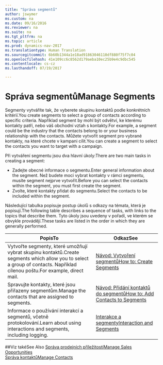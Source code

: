 ```yaml
---
title: "Správa segmentů"
author: jswymer
ms.custom: na
ms.date: 09/16/2016
ms.reviewer: na
ms.suite: na
ms.tgt_pltfrm: na
ms.topic: article
ms.prod: dynamics-nav-2017
ms.translationtype: Human Translation
ms.sourcegitcommit: 6b60b1344a1e18ad91863046110df880f75f7c04
ms.openlocfilehash: 41e109cc6c8562d179aeba10ec25b9e4c9dbc545
ms.contentlocale: cs-cz
ms.lasthandoff: 07/19/2017

---
```

# <a name="manage-segments"></a><span data-ttu-id="bdd47-102">Správa segmentů</span><span class="sxs-lookup"><span data-stu-id="bdd47-102">Manage Segments</span></span>
<span data-ttu-id="bdd47-103">Segmenty vytváříte tak, že vyberete skupinu kontaktů podle konkrétních kritérií.</span><span class="sxs-lookup"><span data-stu-id="bdd47-103">You create segments to select a group of contacts according to specific criteria.</span></span> <span data-ttu-id="bdd47-104">Například segment by mohl být odvětví, ke kterému kontakty patří, nebo váš obchodní vztah s kontakty.</span><span class="sxs-lookup"><span data-stu-id="bdd47-104">For example, a segment could be the industry that the contacts belong to or your business relationship with the contacts.</span></span> <span data-ttu-id="bdd47-105">Můžete vytvořit segment pro vybrané kontakty, na které chcete v kampani cílit.</span><span class="sxs-lookup"><span data-stu-id="bdd47-105">You can create a segment to select the contacts you want to target with a campaign.</span></span>

<span data-ttu-id="bdd47-106">Při vytváření segmentu jsou dva hlavní úkoly:</span><span class="sxs-lookup"><span data-stu-id="bdd47-106">There are two main tasks in creating a segment:</span></span>

* <span data-ttu-id="bdd47-107">Zadejte obecné informace o segmentu.</span><span class="sxs-lookup"><span data-stu-id="bdd47-107">Enter general information about the segment.</span></span> <span data-ttu-id="bdd47-108">Než budete moci vybrat kontakty v rámci segmentu, musíte segment nejprve vytvořit.</span><span class="sxs-lookup"><span data-stu-id="bdd47-108">Before you can select the contacts within the segment, you must first create the segment.</span></span>
* <span data-ttu-id="bdd47-109">Zvolte, které kontakty přidat do segmentu.</span><span class="sxs-lookup"><span data-stu-id="bdd47-109">Select the contacts to be included within the segment.</span></span>

<span data-ttu-id="bdd47-110">Následující tabulka popisuje postup úkolů s odkazy na témata, která je popisují.</span><span class="sxs-lookup"><span data-stu-id="bdd47-110">The following table describes a sequence of tasks, with links to the topics that describe them.</span></span> <span data-ttu-id="bdd47-111">Tyto úkoly jsou uvedeny v pořadí, ve kterém se obvykle provádějí.</span><span class="sxs-lookup"><span data-stu-id="bdd47-111">These tasks are listed in the order in which they are generally performed.</span></span>

|<span data-ttu-id="bdd47-112">Popis</span><span class="sxs-lookup"><span data-stu-id="bdd47-112">To</span></span> |<span data-ttu-id="bdd47-113">Odkaz</span><span class="sxs-lookup"><span data-stu-id="bdd47-113">See</span></span> |
|---|----|
|<span data-ttu-id="bdd47-114">Vytvořte segmenty, které umožňují vybrat skupinu kontaktů.</span><span class="sxs-lookup"><span data-stu-id="bdd47-114">Create segments which allow you to select a group of contacts.</span></span> <span data-ttu-id="bdd47-115">Například cílenou poštu.</span><span class="sxs-lookup"><span data-stu-id="bdd47-115">For example, direct mail.</span></span>|[<span data-ttu-id="bdd47-116">Návod: Vytvoření segmentů</span><span class="sxs-lookup"><span data-stu-id="bdd47-116">How to: Create Segments</span></span>](marketing-how-create-segment.md)|
|<span data-ttu-id="bdd47-117">Spravujte kontakty, které jsou přiřazeny segmentům.</span><span class="sxs-lookup"><span data-stu-id="bdd47-117">Manage the contacts that are assigned to segments.</span></span>|[<span data-ttu-id="bdd47-118">Návod: Přidání kontaktů do segmentů</span><span class="sxs-lookup"><span data-stu-id="bdd47-118">How to: Add Contacts to Segments</span></span>](marketing-add-contact-segment.md)|
|<span data-ttu-id="bdd47-119">Informace o používání interakcí a segmentů, včetně protokolování.</span><span class="sxs-lookup"><span data-stu-id="bdd47-119">Learn about using interactions and segments, including logging.</span></span>|[<span data-ttu-id="bdd47-120">Interakce a segmenty</span><span class="sxs-lookup"><span data-stu-id="bdd47-120">Interaction and Segments</span></span>](marketing-interaction-segments.md)|

##<a name="see-also"></a><span data-ttu-id="bdd47-121">Viz také</span><span class="sxs-lookup"><span data-stu-id="bdd47-121">See Also</span></span>
[<span data-ttu-id="bdd47-122">Správa prodejních příležitostí</span><span class="sxs-lookup"><span data-stu-id="bdd47-122">Manage Sales Opportunities</span></span>](marketing-manage-sales-opportunities.md)  
[<span data-ttu-id="bdd47-123">Správa kontaktů</span><span class="sxs-lookup"><span data-stu-id="bdd47-123">Manage Contacts</span></span>](marketing-contacts.md)

